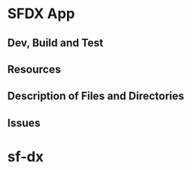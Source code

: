 # SFDX  App

## Dev, Build and Test


## Resources


## Description of Files and Directories


## Issues


# sf-dx
